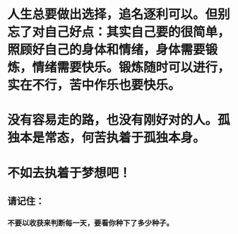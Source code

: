 # 人生总要做出选择，追名逐利可以。但别忘了对自己好点：其实自己要的很简单，照顾好自己的身体和情绪，身体需要锻炼，情绪需要快乐。锻炼随时可以进行，实在不行，苦中作乐也要快乐。
# 没有容易走的路，也没有刚好对的人。孤独本是常态，何苦执着于孤独本身。
# 不如去执着于梦想吧！

## 请记住：
### 不要以收获来判断每一天，要看你种下了多少种子。
